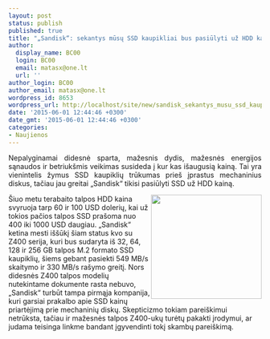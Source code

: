 ```yaml
---
layout: post
status: publish
published: true
title: "„Sandisk“: sekantys mūsų SSD kaupikliai bus pasiūlyti už HDD kainas"
author:
  display_name: BC00
  login: BC00
  email: matasx@one.lt
  url: ''
author_login: BC00
author_email: matasx@one.lt
wordpress_id: 8653
wordpress_url: http://localhost/site/new/sandisk_sekantys_musu_ssd_kaupikliai_susilygins_su_hdd_kainomis/
date: '2015-06-01 12:44:46 +0300'
date_gmt: '2015-06-01 12:44:46 +0300'
categories:
- Naujienos
---
```

<p style="text-align: justify;">
	Nepalyginamai didesnė sparta, mažesnis dydis, mažesnės energijos sąnaudos ir betriuk&scaron;mis veikimas susideda į kur kas i&scaron;augusią kainą. Tai yra vienintelis žymus SSD kaupiklių trūkumas prie&scaron; įprastus mechaninius diskus, tačiau jau greitai &bdquo;Sandisk&ldquo; tikisi pasiūlyti SSD už HDD kainą.</p>
<p style="text-align: justify;">
	<img alt="" src="http://technews.lt/userfiles/SandiskZ400series.jpg" style="width: 220px; height: 208px; float: right;" /></p>
<p>
	&Scaron;iuo metu terabaito talpos HDD kaina svyruoja tarp 60 ir 100 USD dolerių, kai už tokios pačios talpos SSD pra&scaron;oma nuo 400 iki 1000 USD daugiau. &bdquo;Sandisk&ldquo; ketina mesti i&scaron;&scaron;ūkį &scaron;iam status kvo su Z400 serija, kuri bus sudaryta i&scaron; 32, 64, 128 ir 256 GB talpos M.2 formato SSD kaupiklių, &scaron;iems gebant pasiekti 549 MB/s skaitymo ir 330 MB/s ra&scaron;ymo greitį. Nors didesnės Z400 talpos modelių nutekintame dokumente rasta nebuvo, &bdquo;Sandisk&ldquo; turbūt tampa pirmąja kompanija, kuri garsiai prakalbo apie SSD kainų priartėjimą prie mechaninių diskų. Skepticizmo tokiam parei&scaron;kimui netrūksta, tačiau ir mažesnės talpos Z400-ukų turėtų pakakti įrodymui, ar judama teisinga linkme bandant įgyvendinti tokį skambų parei&scaron;kimą.</p>
